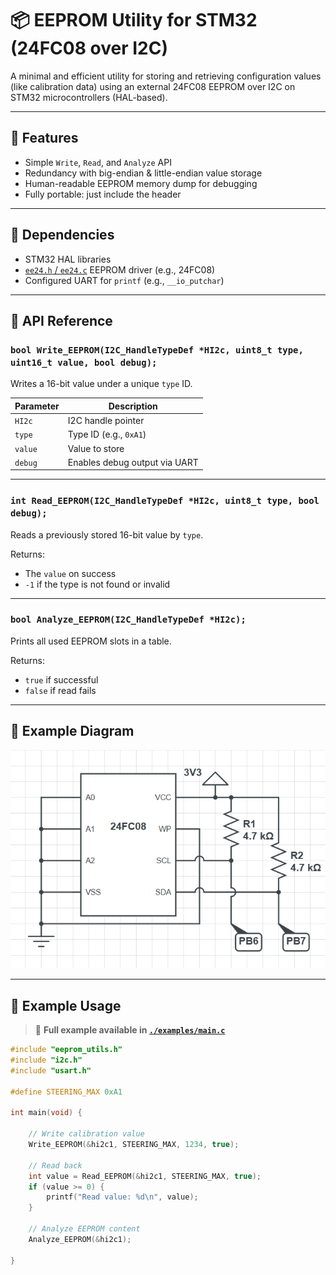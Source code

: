 # 📦 EEPROM Utility for STM32 (24FC08 over I2C)

A minimal and efficient utility for storing and retrieving configuration values (like calibration data) using an external 24FC08 EEPROM over I2C on STM32 microcontrollers (HAL-based). 

---

## 📌 Features

- Simple `Write`, `Read`, and `Analyze` API  
- Redundancy with big-endian & little-endian value storage  
- Human-readable EEPROM memory dump for debugging  
- Fully portable: just include the header  

---

## 🔧 Dependencies

- STM32 HAL libraries  
- [`ee24.h` / `ee24.c`](https://github.com/nimaltd/ee24) EEPROM driver (e.g., 24FC08)  
- Configured UART for `printf` (e.g., `__io_putchar`)  
---

## 🧠 API Reference

### `bool Write_EEPROM(I2C_HandleTypeDef *HI2c, uint8_t type, uint16_t value, bool debug);`

Writes a 16-bit value under a unique `type` ID.

| Parameter | Description |
|----------|-------------|
| `HI2c`   | I2C handle pointer |
| `type`   | Type ID (e.g., `0xA1`) |
| `value`  | Value to store |
| `debug`  | Enables debug output via UART |

---

### `int Read_EEPROM(I2C_HandleTypeDef *HI2c, uint8_t type, bool debug);`

Reads a previously stored 16-bit value by `type`.

Returns:
- The `value` on success
- `-1` if the type is not found or invalid

---

### `bool Analyze_EEPROM(I2C_HandleTypeDef *HI2c);`

Prints all used EEPROM slots in a table.

Returns:
- `true` if successful
- `false` if read fails

---

## 📘 Example Diagram
![EEPROM Wiring Diagram](./pics/diagram1.png)

---

## 📘 Example Usage

> 🔎 **Full example available in [`./examples/main.c`](./examples/main.c)**

```c
#include "eeprom_utils.h"
#include "i2c.h"
#include "usart.h"

#define STEERING_MAX 0xA1

int main(void) {

    // Write calibration value
    Write_EEPROM(&hi2c1, STEERING_MAX, 1234, true);

    // Read back
    int value = Read_EEPROM(&hi2c1, STEERING_MAX, true);
    if (value >= 0) {
        printf("Read value: %d\n", value);
    }

    // Analyze EEPROM content
    Analyze_EEPROM(&hi2c1);
	
}
